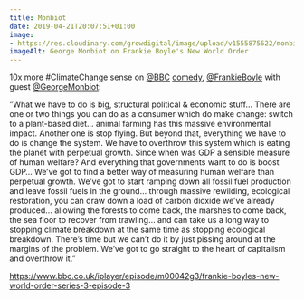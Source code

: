 ```yaml
---
title: Monbiot
date: 2019-04-21T20:07:51+01:00
image: 
- https://res.cloudinary.com/growdigital/image/upload/v1555875622/monbiot-190421.png
imageAlt: George Monbiot on Frankie Boyle's New World Order
---
```


10x more #ClimateChange sense on [@BBC](https://mobile.twitter.com/bbc/) [comedy](https://www.bbc.co.uk/iplayer/episode/m00042g3/frankie-boyles-new-world-order-series-3-episode-3), [@FrankieBoyle](https://mobile.twitter.com/FrankieBoyle) with guest [@GeorgeMonbiot](https://mobile.twitter.com/georgemonbiot):

”What we have to do is big, structural political & economic stuff… There are one or two things you can do as a consumer which do make change: switch to a plant-based diet… animal farming has this massive environmental impact. Another one is stop flying. But beyond that, everything we have to do is change the system. We have to overthrow this system which is eating the planet with perpetual growth. Since when was GDP a sensible measure of human welfare? And everything that governments want to do is boost GDP… We’ve got to find a better way of measuring human welfare than perpetual growth. We’ve got to start ramping down all fossil fuel production and leave fossil fuels in the ground… through massive rewilding, ecological restoration, you can draw down a load of carbon dioxide we’ve already produced… allowing the forests to come back, the marshes to come back, the sea floor to recover from trawling… and can take us a long way to stopping climate breakdown at the same time as stopping ecological breakdown. There’s time but we can’t do it by just pissing around at the margins of the problem. We’ve got to go straight to the heart of capitalism and overthrow it.”

<https://www.bbc.co.uk/iplayer/episode/m00042g3/frankie-boyles-new-world-order-series-3-episode-3>
